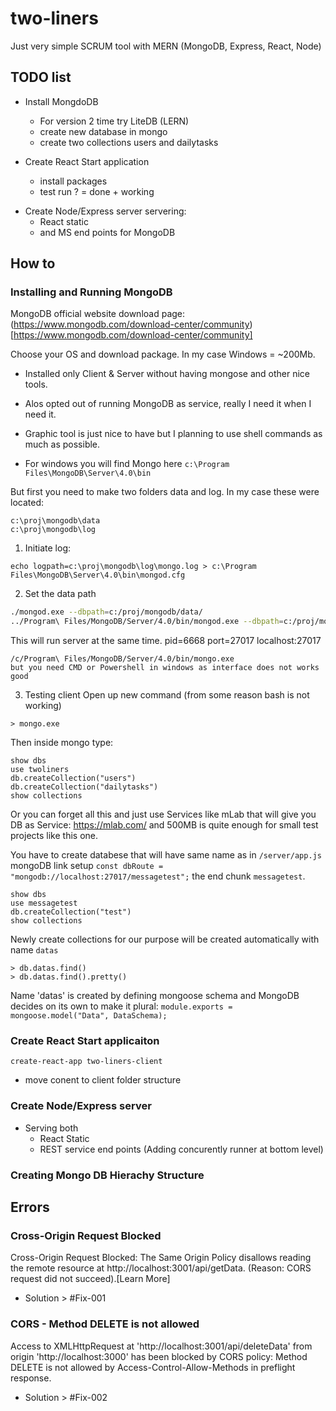 # two-liners
Just very simple SCRUM tool with MERN (MongoDB, Express, React, Node)


## TODO list 
+ Install MongdoDB 
    - For version 2 time try LiteDB (LERN)
    + create new database in mongo
    + create two collections users and dailytasks

+ Create React Start application 
    + install packages
    + test run ? = done + working

- Create Node/Express server servering:
    * React static 
    * and MS end points for MongoDB


## How to

### Installing and Running MongoDB

MongoDB official website download page:
(https://www.mongodb.com/download-center/community)[https://www.mongodb.com/download-center/community]

Choose your OS and download package. In my case Windows = ~200Mb.

- Installed only Client & Server without having mongose and other nice tools.
- Alos opted out of running MongoDB as service, really I need it when I need it.
- Graphic tool is just nice to have but I planning to use shell commands as much as possible.

- For windows you will find Mongo here `c:\Program Files\MongoDB\Server\4.0\bin`

But first you need to make two folders data and log. In my case these were located:
```
c:\proj\mongodb\data 
c:\proj\mongodb\log 
```

1. Initiate log: 
```
echo logpath=c:\proj\mongodb\log\mongo.log > c:\Program Files\MongoDB\Server\4.0\bin\mongod.cfg
```

2. Set the data path
```bash
./mongod.exe --dbpath=c:/proj/mongodb/data/ 
../Program\ Files/MongoDB/Server/4.0/bin/mongod.exe --dbpath=c:/proj/mongodb/data/
```
This will run server at the same time.
pid=6668 port=27017 
localhost:27017


```
/c/Program\ Files/MongoDB/Server/4.0/bin/mongo.exe
but you need CMD or Powershell in windows as interface does not works good 

```

3. Testing client 
Open up new command (from some reason bash is not working)
```
> mongo.exe
```
Then inside mongo type:

```
show dbs
use twoliners
db.createCollection("users")
db.createCollection("dailytasks")
show collections
```

Or you can forget all this and just use Services like mLab that will give you DB as Service:
https://mlab.com/ and 500MB is quite enough for small test projects like this one.


You have to create databese that will have same name as in `/server/app.js` mongoDB link setup
`const dbRoute = "mongodb://localhost:27017/messagetest";` the end chunk `messagetest`.

```
show dbs
use messagetest
db.createCollection("test")
show collections
```

Newly create collections for our purpose will be created automatically with name `datas`

```
> db.datas.find()
> db.datas.find().pretty()
```

Name 'datas' is created by defining mongoose schema and MongoDB decides on its own to make it plural:
```module.exports = mongoose.model("Data", DataSchema);```



### Create React Start applicaiton 

`create-react-app two-liners-client`

+ move conent to client folder structure 


### Create Node/Express server

* Serving both 
    - React Static 
    - REST service end points (Adding concurently runner at bottom level)



### Creating Mongo DB Hierachy Structure 




## Errors

### Cross-Origin Request Blocked
Cross-Origin Request Blocked: The Same Origin Policy disallows reading the remote resource at http://localhost:3001/api/getData. (Reason: CORS request did not succeed).[Learn More]

* Solution > #Fix-001

### CORS - Method DELETE is not allowed
Access to XMLHttpRequest at 'http://localhost:3001/api/deleteData' from origin 'http://localhost:3000' has been blocked by CORS policy: Method DELETE is not allowed by Access-Control-Allow-Methods in preflight response.

* Solution > #Fix-002